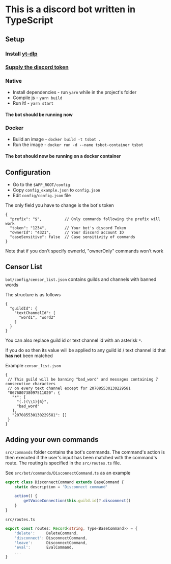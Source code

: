 # This is a discord bot written in TypeScript
## Setup

### Install [yt-dlp](https://github.com/yt-dlp/yt-dlp)
### [Supply the discord token](#Configuration)
### Native

* Install dependencies - run `yarn` while in the project's folder
* Compile js - `yarn build`
* Run it! - `yarn start`

#### The bot should be running now

### Docker

* Build an image - `docker build -t tsbot .`
* Run the image - `docker run -d --name tsbot-container tsbot`

#### The bot should now be running on a docker container

## Configuration

* Go to the `$APP_ROOT/config`
* Copy `config_example.json` to `config.json`
* Edit `config/config.json` file

The only field you have to change is the bot's token
```json5
{
  "prefix": "$",          // Only commands following the prefix will work
  "token": "1234",        // Your bot's discord Token
  "ownerId": "4321",      // Your discord account ID
  "caseSensitive": false  // Case sensitivity of commands
}
```
Note that if you don't specify ownerId, "ownerOnly" commands won't work

## Censor List
`bot/config/censor_list.json` contains guilds and channels with banned words

The structure is as follows
```json5
{
  "guildId": {
    "textChannelId": [
      "word1", "word2"
    ]
  }
}
```
You can also replace guild id or text channel id with an asterisk `*`.

If you do so then its value will be applied to any guild id / text channel id that **has not** been matched

Example `censor_list.json`
```json5
{
 // This guild will be banning "bad_word" and messages containing 7 consecutive characters 
 // on every text channel except for 207085530130229581
 "067680738097511020": { 
   "*": [
     "(.)(\\1){6}",
     "bad_word"
   ],
   "207085530130229581": []
 }
}
```

Adding your own commands
---
`src/commands` folder contains the bot's commands.
The command's action is then executed if the user's input has been matched with the command's route.
The routing is specified in the `src/routes.ts` file.

See `src/bot/commands/DisconnectCommand.ts` as an example
```ts
export class DisconnectCommand extends BaseCommand {
    static description = 'Disconnect command'

    action() {
        getVoiceConnection(this.guild.id)?.disconnect()
    }
}

```

`src/routes.ts`
```ts
export const routes: Record<string, Type<BaseCommand>> = {
    'delete':     DeleteCommand,
    'disconnect': DisconnectCommand,
    'leave':      DisconnectCommand,
    'eval':       EvalCommand,
    ...
}
```
